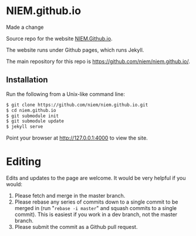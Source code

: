 # NIEM.github.io
Made a change

Source repo for the website [NIEM.Github.io](http://niem.github.io/).

The website runs under Github pages, which runs Jekyll.

The main repository for this repo is https://github.com/niem/niem.github.io/.

## Installation

Run the following from a Unix-like command line:

```bash
$ git clone https://github.com/niem/niem.github.io.git
$ cd niem.github.io
$ git submodule init
$ git submodule update
$ jekyll serve
```

Point your browser at http://127.0.0.1:4000 to view the site.

# Editing

Edits and updates to the page are welcome. It would be very helpful if you
would:

1. Please fetch and merge in the master branch.
1. Please rebase any series of commits down to a single commit to be merged in
   (run "`rebase -i master`" and squash commits to a single commit). This is
   easiest if you work in a dev branch, not the master branch.
1. Please submit the commit as a Github pull request.
